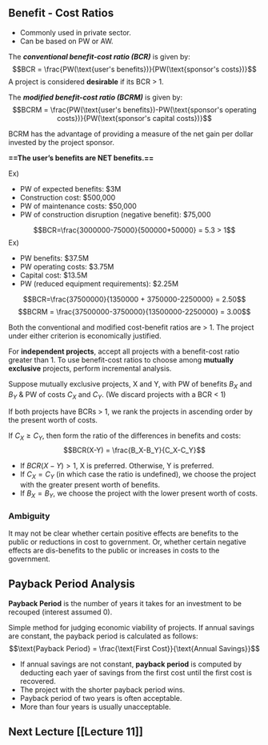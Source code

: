 ## Benefit -  Cost Ratios
- Commonly used in private sector.
- Can be based on PW or AW.

The ***conventional benefit-cost ratio (BCR)*** is given by:
$$BCR = \frac{PW(\text{user's benefits})}{PW(\text{sponsor's costs})}$$
A project is considered **desirable** if its BCR > 1.

The ***modified benefit-cost ratio (BCRM)*** is given by:
$$BCRM = \frac{PW(\text{user's benefits})-PW(\text{sponsor's operating costs})}{PW(\text{sponsor's capital costs})}$$

BCRM has the advantage of providing a measure of the net gain per dollar invested by the project sponsor.

**==The user’s benefits are NET benefits.==**

Ex)
- PW of expected benefits: \$3M
- Construction cost: \$500,000
- PW of maintenance costs: \$50,000
- PW of construction disruption (negative benefit): \$75,000

$$BCR=\frac{3000000-75000}{500000+50000} = 5.3 > 1$$
Ex)
- PW benefits: \$37.5M
- PW operating costs: \$3.75M
- Capital cost: \$13.5M
- PW (reduced equipment requirements): \$2.25M

$$BCR=\frac{37500000}{1350000 + 3750000-2250000} = 2.50$$
$$BCRM = \frac{37500000-3750000}{13500000-2250000} = 3.00$$

Both the conventional and modified cost-benefit ratios are > 1. The project under either criterion is economically justified.

For **independent projects**, accept all projects with a benefit-cost ratio greater than 1.
To use benefit-cost ratios to choose among **mutually exclusive** projects, perform incremental analysis.

Suppose mutually exclusive projects, X and Y, with PW of benefits $B_X$ and $B_Y$ & PW of costs $C_X$ and $C_Y$. (We discard projects with a BCR < 1)

If both projects have BCRs > 1,  we rank the projects in ascending order by the present worth of costs.

If $C_X \geq C_Y$, then form the ratio of the differences in benefits and costs:
$$BCR(X-Y) = \frac{B_X-B_Y}{C_X-C_Y}$$
- If $BCR(X-Y) > 1$, X is preferred. Otherwise, Y is preferred.
- If $C_X=C_Y$ (in which case the ratio is undefined), we choose the project with the greater present worth of benefits.
- If $B_X=B_Y$, we choose the project with the lower present worth of costs.


### Ambiguity
It may not be clear whether certain positive effects are benefits to the public or reductions in cost to government. Or, whether certain negative effects are dis-benefits to the public or increases in costs to the government.



## Payback Period Analysis

**Payback Period** is the number of years it takes for an investment to be recouped (interest assumed 0).

Simple method for judging economic viability of projects.
If annual savings are constant, the payback period is calculated as follows:
$$\text{Payback Period} = \frac{\text{First Cost}}{\text{Annual Savings}}$$


- If annual savings are not constant, **payback period** is computed by deducting each yaer of savings from the first cost until the first cost is recovered.
- The project with the shorter payback period wins.
- Payback period of two years is often acceptable.
- More than four years is usually unacceptable.

## Next Lecture [[Lecture 11]]